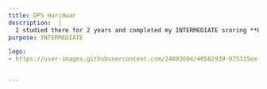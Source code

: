 ```yaml
---
title: DPS Haridwar
description:  |
  I studied there for 2 years and completed my INTERMEDIATE scoring **88.2 %** in my finals
purpose: INTERMEDIATE

logo:
- https://user-images.githubusercontent.com/24803604/40582939-075315ee-61a1-11e8-8add-c55c8475f7f5.jpg


---
```


